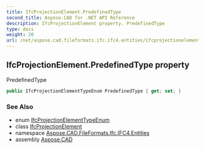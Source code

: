 ```yaml
---
title: IfcProjectionElement.PredefinedType
second_title: Aspose.CAD for .NET API Reference
description: IfcProjectionElement property. PredefinedType
type: docs
weight: 20
url: /net/aspose.cad.fileformats.ifc.ifc4.entities/ifcprojectionelement/predefinedtype/
---
```

## IfcProjectionElement.PredefinedType property

PredefinedType

```csharp
public IfcProjectionElementTypeEnum PredefinedType { get; set; }
```

### See Also

* enum [IfcProjectionElementTypeEnum](../../../aspose.cad.fileformats.ifc.ifc4.types/ifcprojectionelementtypeenum/)
* class [IfcProjectionElement](../)
* namespace [Aspose.CAD.FileFormats.Ifc.IFC4.Entities](../../ifcprojectionelement/)
* assembly [Aspose.CAD](../../../)


